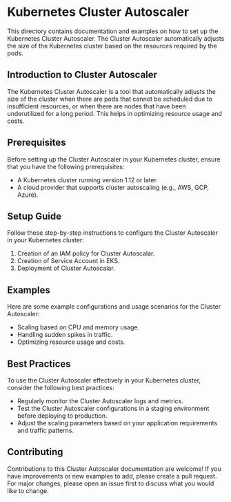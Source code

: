 # Kubernetes Cluster Autoscaler

This directory contains documentation and examples on how to set up the Kubernetes Cluster Autoscaler. The Cluster Autoscaler automatically adjusts the size of the Kubernetes cluster based on the resources required by the pods.

## Introduction to Cluster Autoscaler

The Kubernetes Cluster Autoscaler is a tool that automatically adjusts the size of the cluster when there are pods that cannot be scheduled due to insufficient resources, or when there are nodes that have been underutilized for a long period. This helps in optimizing resource usage and costs.

## Prerequisites

Before setting up the Cluster Autoscaler in your Kubernetes cluster, ensure that you have the following prerequisites:

- A Kubernetes cluster running version 1.12 or later.
- A cloud provider that supports cluster autoscaling (e.g., AWS, GCP, Azure).

## Setup Guide

Follow these step-by-step instructions to configure the Cluster Autoscaler in your Kubernetes cluster:

1. Creation of an IAM policy for Cluster Autoscalar.
2. Creation of Service Account in EKS.
3. Deployment of Cluster Autoscalar.

## Examples

Here are some example configurations and usage scenarios for the Cluster Autoscaler:

- Scaling based on CPU and memory usage.
- Handling sudden spikes in traffic.
- Optimizing resource usage and costs.

## Best Practices

To use the Cluster Autoscaler effectively in your Kubernetes cluster, consider the following best practices:

- Regularly monitor the Cluster Autoscaler logs and metrics.
- Test the Cluster Autoscaler configurations in a staging environment before deploying to production.
- Adjust the scaling parameters based on your application requirements and traffic patterns.

## Contributing

Contributions to this Cluster Autoscaler documentation are welcome! If you have improvements or new examples to add, please create a pull request. For major changes, please open an issue first to discuss what you would like to change.
